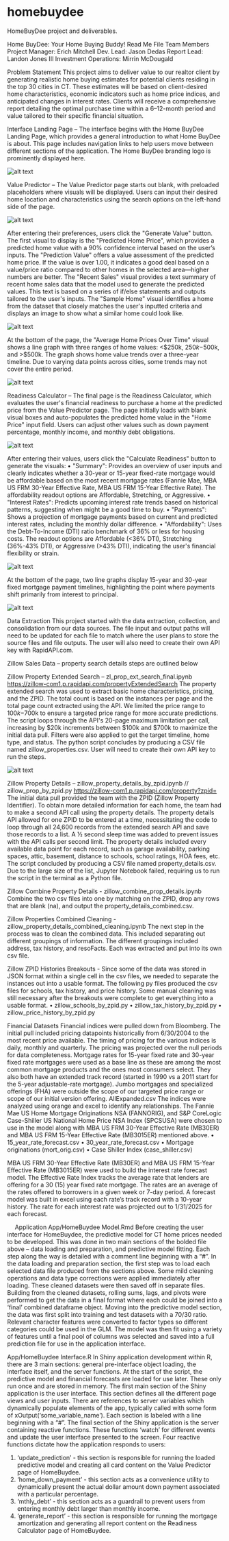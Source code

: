 # homebuydee
HomeBuyDee project and deliverables. 

Home BuyDee: Your Home Buying Buddy!
Read Me File
Team Members
Project Manager:	Erich Mitchell
Dev. Lead:	Jason Dedas
Report Lead:	Landon Jones III
Investment Operations:	Mirrin McDougald

Problem Statement
This project aims to deliver value to our realtor client by generating realistic home buying estimates for potential clients residing in the top 30 cities in CT. These estimates will be based on client-desired home characteristics, economic indicators such as home price indices, and anticipated changes in interest rates. Clients will receive a comprehensive report detailing the optimal purchase time within a 6–12-month period and value tailored to their specific financial situation.

Interface
Landing Page –
The interface begins with the Home BuyDee Landing Page, which provides a general introduction to what Home BuyDee is about. This page includes navigation links to help users move between different sections of the application. The Home BuyDee branding logo is prominently displayed here.

![alt text](image.png)

Value Predictor – 
The Value Predictor page starts out blank, with preloaded placeholders where visuals will be displayed. Users can input their desired home location and characteristics using the search options on the left-hand side of the page.

![alt text](image-1.png)
 
After entering their preferences, users click the "Generate Value" button. 
The first visual to display is the "Predicted Home Price", which provides a predicted home value with a 90% confidence interval based on the user’s inputs.
The "Prediction Value" offers a value assessment of the predicted home price. If the value is over 1.00, it indicates a good deal based on a value/price ratio compared to other homes in the selected area—higher numbers are better.
The "Recent Sales" visual provides a text summary of recent home sales data that the model used to generate the predicted values. This text is based on a series of if/else statements and outputs tailored to the user's inputs.
The "Sample Home" visual identifies a home from the dataset that closely matches the user's inputted criteria and displays an image to show what a similar home could look like.
 
![alt text](image-2.png)

At the bottom of the page, the "Average Home Prices Over Time" visual shows a line graph with three ranges of home values: <$250k, $250k-$500k, and >$500k. The graph shows home value trends over a three-year timeline. Due to varying data points across cities, some trends may not cover the entire period.
 
![alt text](image-3.png)

Readiness Calculator – 
The final page is the Readiness Calculator, which evaluates the user's financial readiness to purchase a home at the predicted price from the Value Predictor page. The page initially loads with blank visual boxes and auto-populates the predicted home value in the "Home Price" input field. Users can adjust other values such as down payment percentage, monthly income, and monthly debt obligations.
 
![alt text](image-4.png)

After entering their values, users click the "Calculate Readiness" button to generate the visuals:
•	"Summary": Provides an overview of user inputs and clearly indicates whether a 30-year or 15-year fixed-rate mortgage would be affordable based on the most recent mortgage rates (Fannie Mae, MBA US FRM 30-Year Effective Rate, MBA US FRM 15-Year Effective Rate). The affordability readout options are Affordable, Stretching, or Aggressive.
•	"Interest Rates": Predicts upcoming interest rate trends based on historical patterns, suggesting when might be a good time to buy.
•	"Payments": Shows a projection of mortgage payments based on current and predicted interest rates, including the monthly dollar difference.
•	"Affordability": Uses the Debt-To-Income (DTI) ratio benchmark of 36% or less for housing costs. The readout options are Affordable (<36% DTI), Stretching (36%-43% DTI), or Aggressive (>43% DTI), indicating the user's financial flexibility or strain.
 
![alt text](image-5.png)

At the bottom of the page, two line graphs display 15-year and 30-year fixed mortgage payment timelines, highlighting the point where payments shift primarily from interest to principal.
 
![alt text](image-6.png)

Data Extraction
This project started with the data extraction, collection, and consolidation from our data sources. The file input and output paths will need to be updated for each file to match where the user plans to store the source files and file outputs. The user will also need to create their own API key with RapidAPI.com.

Zillow Sales Data – property search details steps are outlined below

Zillow Property Extended Search – zl_prop_ext_search_final.ipynb
https://zillow-com1.p.rapidapi.com/propertyExtendedSearch
The property extended search was used to extract basic home characteristics, pricing, and the ZPID. The total count is based on the instances per page and the total page count extracted using the API. We limited the price range to $100k-$700k to ensure a targeted price range for more accurate predictions. The script loops through the API's 20-page maximum limitation per call, increasing by $20k increments between $100k and $700k to maximize the initial data pull. Filters were also applied to get the target timeline, home type, and status. The python script concludes by producing a CSV file named zillow_properties.csv. User will need to create their own API key to run the steps.

![alt text](image-7.png)

Zillow Property Details – zillow_property_details_by_zpid.ipynb // zillow_prop_by_zpid.py
https://zillow-com1.p.rapidapi.com/property?zpid=
The initial data pull provided the team with the ZPID (Zillow Property Identifier). To obtain more detailed information for each home, the team had to make a second API call using the property details. The property details API allowed for one ZPID to be entered at a time, necessitating the code to loop through all 24,600 records from the extended search API and save those records to a list. A ½ second sleep time was added to prevent issues with the API calls per second limit. 
The property details included every available data point for each record, such as garage availability, parking spaces, attic, basement, distance to schools, school ratings, HOA fees, etc. The script concluded by producing a CSV file named property_details.csv. Due to the large size of the list, Jupyter Notebook failed, requiring us to run the script in the terminal as a Python file.

Zillow Combine Property Details - zillow_combine_prop_details.ipynb
Combine the two csv files into one by matching on the ZPID, drop any rows that are blank (na), and output the property_details_combined.csv. 

Zillow Properties Combined Cleaning - zillow_property_details_combined_cleaning.ipynb
The next step in the process was to clean the combined data. This included separating out different groupings of information. The different groupings included address, tax history, and resoFacts. Each was extracted and put into its own csv file. 

Zillow ZPID Histories Breakouts - 
Since some of the data was stored in JSON format within a single cell in the csv files, we needed to separate the instances out into a usable format. The following py files produced the csv files for schools, tax history, and price history. Some manual cleaning was still necessary after the breakouts were complete to get everything into a usable format.
•	zillow_schools_by_zpid.py
•	zillow_tax_history_by_zpid.py
•	zillow_price_history_by_zpid.py

Financial Datasets
Financial indices were pulled down from Bloomberg. The initial pull included pricing datapoints historically from 6/30/2004 to the most recent price available. The timing of pricing for the various indices is daily, monthly and quarterly.  The pricing was projected over the null periods for data completeness. Mortgage rates for 15-year fixed rate and 30-year fixed rate mortgages were used as a base line as these are among the most common mortgage products and the ones most consumers select. They also both have an extended track record (started in 1990 vs a 2011 start for the 5-year adjustable-rate mortgage). Jumbo mortgages and specialized offerings (FHA) were outside the scope of our targeted price range or scope of our initial version offering. 
AllExpanded.csv
The indices were analyzed using orange and excel to identify any relationships.  The Fannie Mae US Home Mortgage Originations NSA (FANNORIG), and S&P CoreLogic Case-Shiller US National Home Price NSA Index (SPCSUSA) were chosen to use in the model along with MBA US FRM 30-Year Effective Rate (MB30ER) and MBA US FRM 15-Year Effective Rate (MB3015ER) mentioned above.
•	15_year_rate_forecast.csv
•	30_year_rate_forecast.csv
•	Mortgage originations (mort_orig.csv)
•	Case Shiller Index (case_shiller.csv)

MBA US FRM 30-Year Effective Rate (MB30ER) and MBA US FRM 15-Year Effective Rate (MB3015ER) were used to build the interest rate forecast model.  The Effective Rate Index tracks the average rate that lenders are offering for a 30 (15) year fixed rate mortgage.  The rates are an average of the rates offered to borrowers in a given week or 7-day period.  A forecast model was built in excel using each rate’s track record with a 10-year history.  The rate for each interest rate was projected out to 1/31/2025 for each forecast. 

 
Application
App/HomeBuydee Model.Rmd
Before creating the user interface for HomeBuydee, the predictive model for CT home prices needed to be developed. This was done in two main sections of the bolded file above – data loading and preparation, and predictive model fitting. Each step along the way is detailed with a comment line beginning with a “#”.
In the data loading and preparation section, the first step was to load each selected data file produced from the sections above. Some mild cleaning operations and data type corrections were applied immediately after loading. These cleaned datasets were then saved off in separate files. Building from the cleaned datasets, rolling sums, lags, and pivots were performed to get the data in a final format where each could be joined into a ‘final’ combined dataframe object. 
Moving into the predictive model section, the data was first split into training and test datasets with a 70/30 ratio. Relevant character features were converted to factor types so different categories could be used in the GLM. The model was then fit using a variety of features until a final pool of columns was selected and saved into a full prediction file for use in the application interface.

App/HomeBuydee Interface.R
In Shiny application development within R, there are 3 main sections: general pre-interface object loading, the interface itself, and the server functions. At the start of the script, the predictive model and financial forecasts are loaded for use later. These only run once and are stored in memory.
The first main section of the Shiny application is the user interface. This section defines all the different page views and user inputs. There are references to server variables which dynamically populate elements of the app, typically called with some form of xOutput(‘some_variable_name’). Each section is labeled with a line beginning with a “#”.
The final section of the Shiny application is the server containing reactive functions. These functions ‘watch’ for different events and update the user interface presented to the screen. Four reactive functions dictate how the application responds to users:
1.	‘update_prediction’ - this section is responsible for running the loaded predictive model and creating all card content on the Value Predictor page of HomeBuydee.
2.	‘home_down_payment’ - this section acts as a convenience utility to dynamically present the actual dollar amount down payment associated with a particular percentage.
3.	‘mthly_debt’ - this section acts as a guardrail to prevent users from entering monthly debt larger than monthly income.
4.	‘generate_report’ -   this section is responsible for running the mortgage amortization and generating all report content on the Readiness Calculator page of HomeBuydee.

